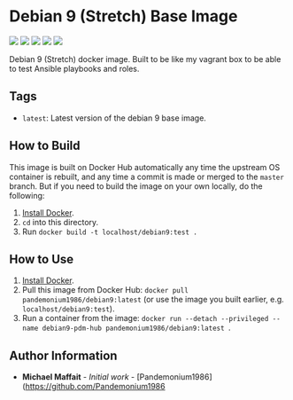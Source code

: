 # Debian 9 (Stretch) Base Image

![](https://img.shields.io/docker/automated/pandemonium1986/debian9)
![](https://img.shields.io/microbadger/image-size/pandemonium1986/debian9)
![](https://img.shields.io/github/release/Pandemonium1986/docker-debian9.svg)
![](https://img.shields.io/github/release-date/Pandemonium1986/docker-debian9.svg)
![](https://img.shields.io/github/license/Pandemonium1986/docker-debian9.svg)

Debian 9 (Stretch) docker image. Built to be like my vagrant box to be able to test Ansible playbooks and roles.

## Tags

-   `latest`: Latest version of the debian 9 base image.

## How to Build

This image is built on Docker Hub automatically any time the upstream OS container is rebuilt, and any time a commit is made or merged to the `master` branch. But if you need to build the image on your own locally, do the following:

1.  [Install Docker](https://docs.docker.com/engine/installation/).
2.  `cd` into this directory.
3.  Run `docker build -t localhost/debian9:test .`

## How to Use

1.  [Install Docker](https://docs.docker.com/engine/installation/).
2.  Pull this image from Docker Hub: `docker pull pandemonium1986/debian9:latest` (or use the image you built earlier, e.g. `localhost/debian9:test`).
3.  Run a container from the image: `docker run --detach --privileged --name debian9-pdm-hub pandemonium1986/debian9:latest `.

## Author Information

-   **Michael Maffait** - _Initial work_ - [Pandemonium1986]\(<https://github.com/Pandemonium1986>
